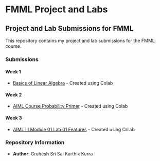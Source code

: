 # FMML Project and Labs

## Project and Lab Submissions for FMML

This repository contains my project and lab submissions for the FMML course.

### Submissions

#### Week 1
- [Basics of Linear Algebra](./Basics_of_Linear_Algebra.ipynb) - Created using Colab

#### Week 2
- [AIML Course Probability Primer](./AIML_Course_Probability_Primer.ipynb) - Created using Colab

#### Week 3
- [AIML III Module 01 Lab 01 Features](./AIML_III_Module_01_Lab_01_Features.ipynb) - Created using Colab

### Repository Information

- **Author**: Gruhesh Sri Sai Karthik Kurra
